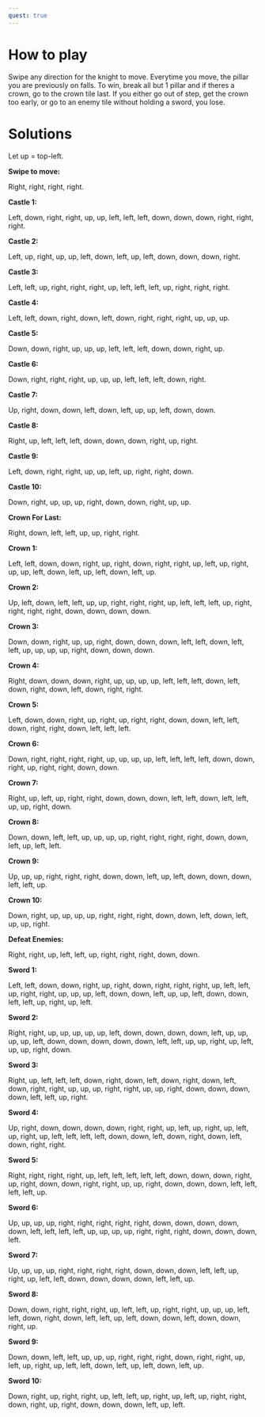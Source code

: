 ```yaml
---
quest: true
---
```


# How to play

Swipe any direction for the knight to move.
Everytime you move, the pillar you are previously on falls.
To win, break all but 1 pillar and if theres a crown, go to the crown tile last.
If you either go out of step, get the crown too early, or go to an enemy tile without holding a sword, you lose.

# Solutions

Let up = top-left.

**Swipe to move:** 

Right, right, right, right.

**Castle 1:** 

Left, down, right, right, up, up, left, left, left, down, down, down, right, right, right.

**Castle 2:** 

Left, up, right, up, up, left, down, left, up, left, down, down, down, right.

**Castle 3:**

Left, left, up, right, right, right, up, left, left, left, up, right, right, right.

**Castle 4:**

Left, left, down, right, down, left, down, right, right, right, up, up, up.

**Castle 5:**

Down, down, right, up, up, up, left, left, left, down, down, right, up.

**Castle 6:**

Down, right, right, right, up, up, up, left, left, left, down, right.

**Castle 7:**

Up, right, down, down, left, down, left, up, up, left, down, down.

**Castle 8:**

Right, up, left, left, left, down, down, down, right, up, right.

**Castle 9:**

Left, down, right, right, up, up, left, up, right, right, down.

**Castle 10:**

Down, right, up, up, up, right, down, down, right, up, up.

**Crown For Last:**

Right, down, left, left, up, up, right, right.

**Crown 1:**

Left, left, down, down, right, up, right, down, right, right, up, left, up, right, up, up, left, down, left, up, left, down, left, up.

**Crown 2:**

Up, left, down, left, left, up, up, right, right, right, up, left, left, left, up, right, right, right, right, down, down, down, down.

**Crown 3:**

Down, down, right, up, up, right, down, down, down, left, left, down, left, left, up, up, up, up, right, down, down, down.

**Crown 4:**

Right, down, down, down, right, up, up, up, up, left, left, left, down, left, down, right, down, left, down, right, right.

**Crown 5:**

Left, down, down, right, up, right, up, right, right, down, down, left, left, down, right, right, down, left, left, left.

**Crown 6:**

Down, right, right, right, right, up, up, up, up, left, left, left, left, down, down, right, up, right, right, down, down.

**Crown 7:**

Right, up, left, up, right, right, down, down, down, left, left, down, left, left, up, up, right, down.

**Crown 8:**

Down, down, left, left, up, up, up, up, right, right, right, right, down, down, left, up, left, left.

**Crown 9:**

Up, up, up, right, right, right, down, down, left, up, left, down, down, down, left, left, up.

**Crown 10:**

Down, right, up, up, up, up, right, right, right, down, down, left, down, left, up, up, right.

**Defeat Enemies:**

Right, right, up, left, left, up, right, right, right, down, down.

**Sword 1:**

Left, left, down, down, right, up, right, down, right, right, right, up, left, left, up, right, right, up, up, up, left, down, down, left, up, up, left, down, down, left, left, up, right, up, left.

**Sword 2:**

Right, right, up, up, up, up, up, left, down, down, down, down, left, up, up, up, up, left, down, down, down, down, down, left, left, up, up, right, up, left, up, up, right, down.

**Sword 3:**

Right, up, left, left, left, down, right, down, left, down, right, down, left, down, right, right, up, up, up, right, right, up, up, right, down, down, down, down, left, left, up, right.

**Sword 4:**

Up, right, down, down, down, down, right, right, up, left, up, right, up, left, up, right, up, left, left, left, left, down, down, left, down, right, down, left, down, right, right.

**Sword 5:**

Right, right, right, right, up, left, left, left, left, left, down, down, down, right, up, right, down, down, right, right, up, up, right, down, down, down, left, left, left, left, up.

**Sword 6:**

Up, up, up, up, right, right, right, right, right, down, down, down, down, down, left, left, left, left, up, up, up, up, right, right, right, down, down, down, left.

**Sword 7:**

Up, up, up, up, right, right, right, right, down, down, down, left, left, up, right, up, left, left, down, down, down, down, left, left, up.

**Sword 8:**

Down, down, right, right, right, up, left, left, up, right, right, up, up, up, left, left, down, right, down, left, left, up, left, down, down, left, down, down, right, up.

**Sword 9:**

Down, down, left, left, up, up, up, right, right, right, down, right, right, up, left, up, right, up, left, left, down, left, up, left, down, left, up.

**Sword 10:**

Down, right, up, right, right, up, left, left, up, right, up, left, up, right, right, down, right, up, right, down, down, down, left, up, left.

